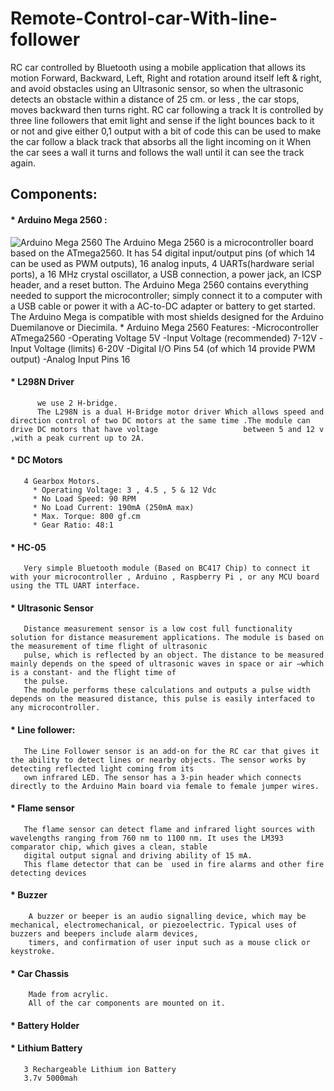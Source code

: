 # Remote-Control-car-With-line-follower
 RC car controlled by Bluetooth using a mobile application that allows its motion Forward, Backward, Left, Right and rotation around itself left & right, and avoid obstacles using an Ultrasonic sensor, so when the ultrasonic detects an obstacle within a distance of 25 cm. or less , the car stops, moves backward then turns right.
RC car following a track It is controlled by three line followers that emit light and sense if the light bounces back to it or not and give either 0,1 output with a bit of code this can be used to make the car follow a black track that absorbs all the light incoming on it When the car sees a wall it turns and follows the wall until it can see the track again.

## Components:
  #### * Arduino Mega 2560 : 
  ![Arduino Mega 2560](https://github.com/GhadaRagab20/Romot-Control-car-With-line-follower/blob/master/images/Arduino%20Mega%202560.jpg)
        The Arduino Mega 2560 is a microcontroller board based on the ATmega2560. It has 54 digital input/output pins (of which 14 can be used as PWM outputs), 16 analog inputs, 4               UARTs(hardware serial ports), a 16 MHz crystal oscillator, a USB connection, a power jack, an ICSP header, and a reset button.
        The Arduino Mega 2560 contains everything needed to support the microcontroller; simply connect it to a computer with a USB cable or power it with a AC-to-DC adapter or                 battery to get started. The Arduino Mega is compatible with most shields designed for the Arduino Duemilanove or Diecimila.
        * Arduino Mega 2560 Features:
          -Microcontroller ATmega2560
          -Operating Voltage 5V
          -Input Voltage (recommended) 7-12V
          -Input Voltage (limits) 6-20V
          -Digital I/O Pins 54 (of which 14 provide PWM output)
           -Analog Input Pins 16
   #### * L298N Driver
          we use 2 H-bridge.
          The L298N is a dual H-Bridge motor driver Which allows speed and direction control of two DC motors at the same time .The module can drive DC motors that have voltage                   between 5 and 12 v ,with a peak current up to 2A.
   #### * DC Motors
       4 Gearbox Motors. 
         * Operating Voltage: 3 , 4.5 , 5 & 12 Vdc
         * No Load Speed: 90 RPM
         * No Load Current: 190mA (250mA max)
         * Max. Torque: 800 gf.cm
         * Gear Ratio: 48:1
       
  #### * HC-05
       Very simple Bluetooth module (Based on BC417 Chip) to connect it with your microcontroller , Arduino , Raspberry Pi , or any MCU board using the TTL UART interface. 
  #### * Ultrasonic Sensor
       Distance measurement sensor is a low cost full functionality solution for distance measurement applications. The module is based on the measurement of time flight of ultrasonic
       pulse, which is reflected by an object. The distance to be measured mainly depends on the speed of ultrasonic waves in space or air –which is a constant- and the flight time of
       the pulse.
       The module performs these calculations and outputs a pulse width depends on the measured distance, this pulse is easily interfaced to any microcontroller. 

 #### * Line follower:
       The Line Follower sensor is an add-on for the RC car that gives it the ability to detect lines or nearby objects. The sensor works by detecting reflected light coming from its
       own infrared LED. The sensor has a 3-pin header which connects directly to the Arduino Main board via female to female jumper wires.
 #### * Flame sensor
       The flame sensor can detect flame and infrared light sources with wavelengths ranging from 760 nm to 1100 nm. It uses the LM393 comparator chip, which gives a clean, stable
       digital output signal and driving ability of 15 mA.
       This flame detector that can be  used in fire alarms and other fire detecting devices 
 #### * Buzzer
        A buzzer or beeper is an audio signalling device, which may be mechanical, electromechanical, or piezoelectric. Typical uses of buzzers and beepers include alarm devices, 
        timers, and confirmation of user input such as a mouse click or keystroke.
 #### * Car Chassis
        Made from acrylic. 
        All of the car components are mounted on it.

#### * Battery Holder
#### * Lithium Battery
       3 Rechargeable Lithium ion Battery
       3.7v 5000mah 




